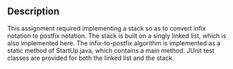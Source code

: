 ## Description
This assignment required implementing a stack so as to convert infix notation to postfix notation. The stack is built on a singly linked list, which is also implemented here. The infix-to-postfix algorithm is implemented as a static method of StartUp.java, which contains a main method. JUnit test classes are provided for both the linked list and the stack. 

